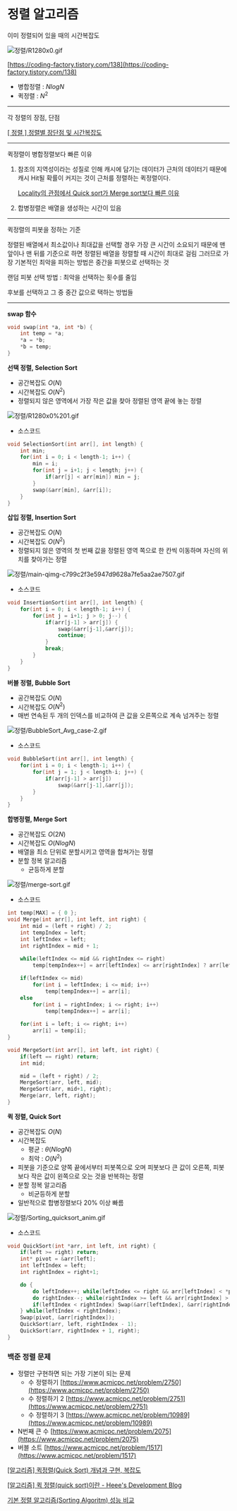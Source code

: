 # 정렬 알고리즘

이미 정렬되어 있을 때의 시간복잡도

![정렬/R1280x0.gif](정렬/R1280x0.gif)

[https://coding-factory.tistory.com/138](https://coding-factory.tistory.com/138)

- 병합정렬 : $NlogN$
- 퀵정렬 : $N^2$

---

각 정렬의 장점, 단점

[[ 정렬 ] 정렬별 장단점 및 시간복잡도](https://yabmoons.tistory.com/250)

---

퀵정렬이 병합정렬보다 빠른 이유

1. 참조의 지역성이라는 성질로 인해 캐시에 담기는 데이터가 근처의 데이터기 때문에 캐시 Hit될 확률이 커지는 것이 근처를 정렬하는 퀵정렬이다.

    [Locality의 관점에서 Quick sort가 Merge sort보다 빠른 이유](https://medium.com/pocs/locality의-관점에서-quick-sort가-merge-sort보다-빠른-이유-824798181693)

2. 합병정렬은 배열을 생성하는 시간이 있음

---

퀵정렬의 피봇을 정하는 기준

정렬된 배열에서 최소값이나 최대값을 선택할 경우 가장 큰 시간이 소요되기 때문에 맨 앞이나 맨 뒤를 기준으로 하면 정렬된 배열을 정렬할 때 시간이 최대로 걸림 그러므로 가장 기본적인 최악을 피하는 방법은 중간을 피봇으로 선택하는 것

랜덤 피봇 선택 방법 : 최악을 선택하는 횟수를 줄임

후보를 선택하고 그 중 중간 값으로 택하는 방법들

---

**swap 함수**

```c
void swap(int *a, int *b) {
    int temp = *a;
    *a = *b;
    *b = temp;
}
```

**선택 정렬, Selection Sort**

- 공간복잡도 $O(N)$
- 시간복잡도 $O(N^2)$
- 정렬되지 않은 영역에서 가장 작은 값을 찾아 정렬된 영역 끝에 놓는 정렬

![정렬/R1280x0%201.gif](정렬/R1280x0%201.gif)

- 소스코드

```c
void SelectionSort(int arr[], int length) {
	int min;
	for(int i = 0; i < length-1; i++) {
		min = i;
		for(int j = i+1; j < length; j++) {
			if(arr[j] < arr[min]) min = j;
		}
		swap(&arr[min], &arr[i]);
	}
}
```

**삽입 정렬, Insertion Sort**

- 공간복잡도 $O(N)$
- 시간복잡도 $O(N^2)$
- 정렬되지 않은 영역의 첫 번째 값을 정렬된 영역 쪽으로 한 칸씩 이동하며 자신의 위치를 찾아가는 정렬

![정렬/main-qimg-c799c2f3e5947d9628a7fe5aa2ae7507.gif](정렬/main-qimg-c799c2f3e5947d9628a7fe5aa2ae7507.gif)

- 소스코드

```c
void InsertionSort(int arr[], int length) {
    for(int i = 0; i < length-1; i++) {
        for(int j = i+1; j > 0; j--) {
            if(arr[j-1] > arr[j]) {
                swap(&arr[j-1],&arr[j]);
                continue;
            }
            break;
        }
    }
}
```

**버블 정렬, Bubble Sort**

- 공간복잡도 $O(N)$
- 시간복잡도 $O(N^2)$
- 매번 연속된 두 개의 인덱스를 비교하여 큰 값을 오른쪽으로 계속 넘겨주는 정렬

![정렬/BubbleSort_Avg_case-2.gif](정렬/BubbleSort_Avg_case-2.gif)

- 소스코드

```c
void BubbleSort(int arr[], int length) {
	for(int i = 0; i < length-1; i++) {
		for(int j = 1; j < length-i; j++) {
			if(arr[j-1] > arr[j])
				swap(&arr[j-1],&arr[j]);
		}
	}
}
```

**합병정렬, Merge Sort**

- 공간복잡도 $O(2N)$
- 시간복잡도 $O(NlogN)$
- 배열을 최소 단위로 분할시키고 영역을 합쳐가는 정렬
- 분할 정복 알고리즘
    - 균등하게 분할

![정렬/merge-sort.gif](정렬/merge-sort.gif)

- 소스코드

```c
int temp[MAX] = { 0 };
void Merge(int arr[], int left, int right) {
    int mid = (left + right) / 2;
    int tempIndex = left;
    int leftIndex = left;
    int rightIndex = mid + 1;
    
    while(leftIndex <= mid && rightIndex <= right)
        temp[tempIndex++] = arr[leftIndex] <= arr[rightIndex] ? arr[leftIndex++] : arr[rightIndex++];

    if(leftIndex <= mid)
        for(int i = leftIndex; i <= mid; i++)
            temp[tempIndex++] = arr[i];
    else
        for(int i = rightIndex; i <= right; i++)
            temp[tempIndex++] = arr[i];
    
    for(int i = left; i <= right; i++)
        arr[i] = temp[i];
}

void MergeSort(int arr[], int left, int right) {
    if(left == right) return;
    int mid;

    mid = (left + right) / 2;
    MergeSort(arr, left, mid);
    MergeSort(arr, mid+1, right);
    Merge(arr, left, right);
}
```

**퀵 정렬, Quick Sort**

- 공간복잡도 $O(N)$
- 시간복잡도
    - 평균 : $θ(NlogN)$
    - 최악 :  $O(N^2)$
- 피봇을 기준으로 양쪽 끝에서부터 피봇쪽으로 오며 피봇보다 큰 값이 오른쪽, 피봇보다 작은 값이 왼쪽으로 오는 것을 반복하는 정렬
- 분할 정복 알고리즘
    - 비균등하게 분할
- 일반적으로 합병정렬보다 20% 이상 빠름

![정렬/Sorting_quicksort_anim.gif](정렬/Sorting_quicksort_anim.gif)

- 소스코드

```c
void QuickSort(int *arr, int left, int right) {
    if(left >= right) return;
    int* pivot = &arr[left];
    int leftIndex = left;
    int rightIndex = right+1;

    do {
        do leftIndex++; while(leftIndex <= right && arr[leftIndex] < *pivot);
        do rightIndex--; while(rightIndex >= left && arr[rightIndex] > *pivot);
        if(leftIndex < rightIndex) Swap(&arr[leftIndex], &arr[rightIndex]);
    } while(leftIndex < rightIndex);
    Swap(pivot, &arr[rightIndex]);
    QuickSort(arr, left, rightIndex - 1);
    QuickSort(arr, rightIndex + 1, right);
}
```

### 백준 정렬 문제

- 정렬만 구현하면 되는 가장 기본이 되는 문제
    - 수 정렬하기 [https://www.acmicpc.net/problem/2750](https://www.acmicpc.net/problem/2750)
    - 수 정렬하기 2 [https://www.acmicpc.net/problem/2751](https://www.acmicpc.net/problem/2751)
    - 수 정렬하기 3 [https://www.acmicpc.net/problem/10989](https://www.acmicpc.net/problem/10989)
- N번째 큰 수 [https://www.acmicpc.net/problem/2075](https://www.acmicpc.net/problem/2075)
- 버블 소트 [https://www.acmicpc.net/problem/1517](https://www.acmicpc.net/problem/1517)

[[알고리즘] 퀵정렬(Quick Sort) 개념과 구현, 복잡도](https://reakwon.tistory.com/61?category=308657)

[[알고리즘] 퀵 정렬(quick sort)이란 - Heee's Development Blog](https://gmlwjd9405.github.io/2018/05/10/algorithm-quick-sort.html)

[기본 정렬 알고리즘(Sorting Algoritm) 성능 비교](https://hsp1116.tistory.com/34?category=547783)